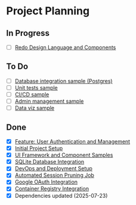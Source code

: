 # Project Planning

## In Progress

- [ ] [Redo Design Language and Components](./features/015-redo-design-language-and-components.md)

## To Do

- [ ] [Database integration sample (Postgres)](./features/010-postgres-database-integration.md)
- [ ] [Unit tests sample](./features/011-unit-tests-sample.md)
- [ ] [CI/CD sample](./features/012-cicd-sample.md)
- [ ] [Admin management sample](./features/013-admin-management-sample.md)
- [ ] [Data viz sample](./features/014-data-viz-sample.md)

## Done

- [x] [Feature: User Authentication and Management](./features/001-user-feature.md)
- [x] [Initial Project Setup](./features/003-initial-project-setup.md)
- [x] [UI Framework and Component Samples](./features/004-ui-framework-samples.md)
- [x] [SQLite Database Integration](./features/005-sqlite-database-integration.md)
- [x] [DevOps and Deployment Setup](./features/006-devops-and-deployment-setup.md)
- [x] [Automated Session Pruning Job](./features/007-data-pruning-job.md)
- [x] [Google OAuth Integration](./features/008-google-oauth-integration.md)
- [x] [Container Registry Integration](./features/009-container-registry-sample.md)
- [x] Dependencies updated (2025-07-23)
